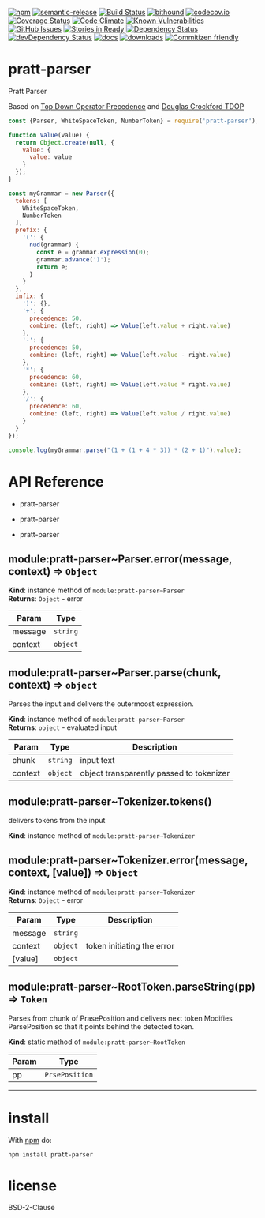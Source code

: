 [![npm](https://img.shields.io/npm/v/pratt-parser.svg)](https://www.npmjs.com/package/pratt-parser)
[![semantic-release](https://img.shields.io/badge/%20%20%F0%9F%93%A6%F0%9F%9A%80-semantic--release-e10079.svg)](https://github.com/arlac77/pratt-parser)
[![Build Status](https://secure.travis-ci.org/arlac77/pratt-parser.png)](http://travis-ci.org/arlac77/pratt-parser)
[![bithound](https://www.bithound.io/github/arlac77/pratt-parser/badges/score.svg)](https://www.bithound.io/github/arlac77/pratt-parser)
[![codecov.io](http://codecov.io/github/arlac77/pratt-parser/coverage.svg?branch=master)](http://codecov.io/github/arlac77/pratt-parser?branch=master)
[![Coverage Status](https://coveralls.io/repos/arlac77/pratt-parser/badge.svg)](https://coveralls.io/r/arlac77/pratt-parser)
[![Code Climate](https://codeclimate.com/github/arlac77/pratt-parser/badges/gpa.svg)](https://codeclimate.com/github/arlac77/pratt-parser)
[![Known Vulnerabilities](https://snyk.io/test/github/arlac77/pratt-parser/badge.svg)](https://snyk.io/test/github/arlac77/pratt-parser)
[![GitHub Issues](https://img.shields.io/github/issues/arlac77/pratt-parser.svg?style=flat-square)](https://github.com/arlac77/pratt-parser/issues)
[![Stories in Ready](https://badge.waffle.io/arlac77/pratt-parser.svg?label=ready&title=Ready)](http://waffle.io/arlac77/pratt-parser)
[![Dependency Status](https://david-dm.org/arlac77/pratt-parser.svg)](https://david-dm.org/arlac77/pratt-parser)
[![devDependency Status](https://david-dm.org/arlac77/pratt-parser/dev-status.svg)](https://david-dm.org/arlac77/pratt-parser#info=devDependencies)
[![docs](http://inch-ci.org/github/arlac77/pratt-parser.svg?branch=master)](http://inch-ci.org/github/arlac77/pratt-parser)
[![downloads](http://img.shields.io/npm/dm/pratt-parser.svg?style=flat-square)](https://npmjs.org/package/pratt-parser)
[![Commitizen friendly](https://img.shields.io/badge/commitizen-friendly-brightgreen.svg)](http://commitizen.github.io/cz-cli/)

pratt-parser
==============
Pratt Parser

Based on
[Top Down Operator Precedence](https://tdop.github.io) and
[Douglas Crockford TDOP](https://github.com/douglascrockford/TDOP)


```javascript
const {Parser, WhiteSpaceToken, NumberToken} = require('pratt-parser');

function Value(value) {
  return Object.create(null, {
    value: {
      value: value
    }
  });
}

const myGrammar = new Parser({
  tokens: [
    WhiteSpaceToken,
    NumberToken
  ],
  prefix: {
    '(': {
      nud(grammar) {
        const e = grammar.expression(0);
        grammar.advance(')');
        return e;
      }
    }
  },
  infix: {
    ')': {},
    '+': {
      precedence: 50,
      combine: (left, right) => Value(left.value + right.value)
    },
    '-': {
      precedence: 50,
      combine: (left, right) => Value(left.value - right.value)
    },
    '*': {
      precedence: 60,
      combine: (left, right) => Value(left.value * right.value)
    },
    '/': {
      precedence: 60,
      combine: (left, right) => Value(left.value / right.value)
    }
  }
});

console.log(myGrammar.parse("(1 + (1 + 4 * 3)) * (2 + 1)").value);
```

# API Reference
- pratt-parser
- pratt-parser
- pratt-parser

  <a name="module_pratt-parser..Parser+error"></a>

## module:pratt-parser~Parser.error(message, context) ⇒ <code>Object</code>
**Kind**: instance method of <code>module:pratt-parser~Parser</code>  
**Returns**: <code>Object</code> - error  

| Param | Type |
| --- | --- |
| message | <code>string</code> | 
| context | <code>object</code> | 

  <a name="module_pratt-parser..Parser+parse"></a>

## module:pratt-parser~Parser.parse(chunk, context) ⇒ <code>object</code>
Parses the input and delivers the outermoost expression.

**Kind**: instance method of <code>module:pratt-parser~Parser</code>  
**Returns**: <code>object</code> - evaluated input  

| Param | Type | Description |
| --- | --- | --- |
| chunk | <code>string</code> | input text |
| context | <code>object</code> | object transparently passed to tokenizer |

  <a name="module_pratt-parser..Tokenizer+tokens"></a>

## module:pratt-parser~Tokenizer.tokens()
delivers tokens from the input

**Kind**: instance method of <code>module:pratt-parser~Tokenizer</code>  
  <a name="module_pratt-parser..Tokenizer+error"></a>

## module:pratt-parser~Tokenizer.error(message, context, [value]) ⇒ <code>Object</code>
**Kind**: instance method of <code>module:pratt-parser~Tokenizer</code>  
**Returns**: <code>Object</code> - error  

| Param | Type | Description |
| --- | --- | --- |
| message | <code>string</code> |  |
| context | <code>object</code> | token initiating the error |
| [value] | <code>object</code> |  |

  <a name="module_pratt-parser..RootToken.parseString"></a>

## module:pratt-parser~RootToken.parseString(pp) ⇒ <code>Token</code>
Parses from chunk of PrasePosition and delivers next token
Modifies ParsePosition so that it points behind the detected token.

**Kind**: static method of <code>module:pratt-parser~RootToken</code>  

| Param | Type |
| --- | --- |
| pp | <code>PrsePosition</code> | 

* * *

install
=======

With [npm](http://npmjs.org) do:

```shell
npm install pratt-parser
```

license
=======

BSD-2-Clause
